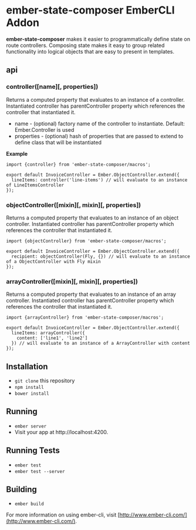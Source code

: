 # ember-state-composer EmberCLI Addon

**ember-state-composer** makes it easier to programmatically define state on route controllers. Composing state makes it
easy to group related functionality into logical objects that are easy to present in templates.

## api

### controller([name][, properties])

Returns a computed property that evaluates to an instance of a controller. Instantiated controller has parentController
property which references the controller that instantiated it.

* name - (optional) factory name of the controller to instantiate. Default: Ember.Controller is used
* properties - (optional) hash of properties that are passed to extend to define class that will be instantiated

**Example**

```
import {controller} from 'ember-state-composer/macros';

export default InvoiceController = Ember.ObjectController.extend({
  lineItems: controller('line-items') // will evaluate to an instance of LineItemsController
});
```

### objectController([mixin][, mixin][, properties])
  
Returns a computed property that evaluates to an instance of an object controller. Instantiated controller has 
parentController property which references the controller that instantiated it.

```
import {objectController} from 'ember-state-composer/macros';

export default InvoiceController = Ember.ObjectController.extend({
  recipient: objectController(Fly, {}) // will evaluate to an instance of a ObjectController with Fly mixin
});
```

### arrayController([mixin][, mixin][, properties])
  
Returns a computed property that evaluates to an instance of an array controller. Instantiated controller has 
parentController property which references the controller that instantiated it.

```
import {arrayController} from 'ember-state-composer/macros';

export default InvoiceController = Ember.ObjectController.extend({
  lineItems: arrayController({
    content: ['line1', 'line2']
  }) // will evaluate to an instance of a ArrayController with content
});
```

## Installation

* `git clone` this repository
* `npm install`
* `bower install`

## Running

* `ember server`
* Visit your app at http://localhost:4200.

## Running Tests

* `ember test`
* `ember test --server`

## Building

* `ember build`

For more information on using ember-cli, visit [http://www.ember-cli.com/](http://www.ember-cli.com/).
